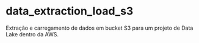 # data_extraction_load_s3
Extração e carregamento de dados em bucket S3 para um projeto de Data Lake dentro da AWS.
